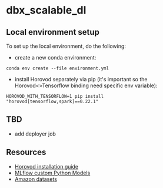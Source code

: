 # dbx_scalable_dl

## Local environment setup

To set up the local environment, do the following:
- create a new conda environment:
```
conda env create --file environment.yml 
```
- install Horovod separately via pip (it's important so the Horovod<>Tensorflow binding need specific env variable):
```
HOROVOD_WITH_TENSORFLOW=1 pip install "horovod[tensorflow,spark]==0.22.1"
```

## TBD

- add deployer job

## Resources

- [Horovod installation guide](https://horovod.readthedocs.io/en/stable/install_include.html)
- [MLflow custom Python Models](https://mlflow.org/docs/1.6.0/python_api/mlflow.pyfunc.html)
- [Amazon datasets](https://nijianmo.github.io/amazon/index.html)